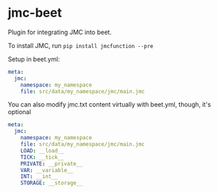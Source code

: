 # jmc-beet

Plugin for integrating JMC into beet.

To install JMC, run `pip install jmcfunction --pre`

Setup in beet.yml:
```yml
meta:
  jmc:
    namespace: my_namespace
    file: src/data/my_namespace/jmc/main.jmc
```
You can also modify jmc.txt content virtually with beet.yml, though, it's optional
```yml
meta:
  jmc:
    namespace: my_namespace
    file: src/data/my_namespace/jmc/main.jmc
    LOAD: __load__
    TICK: __tick__
    PRIVATE: __private__
    VAR: __variable__
    INT: __int__
    STORAGE: __storage__
```